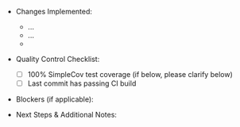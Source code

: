 - Changes Implemented:
  - ...
  - ...
  - 
- Quality Control Checklist:
  - [ ] 100% SimpleCov test coverage (if below, please clarify below)
  - [ ] Last commit has passing CI build
  
- Blockers (if applicable):

- Next Steps & Additional Notes:

